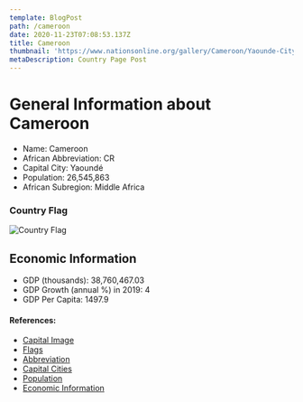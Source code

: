 ```yaml
---
template: BlogPost
path: /cameroon
date: 2020-11-23T07:08:53.137Z
title: Cameroon
thumbnail: 'https://www.nationsonline.org/gallery/Cameroon/Yaounde-City.jpg'
metaDescription: Country Page Post
---
```


# General Information about Cameroon

- Name: Cameroon
- African Abbreviation: CR
- Capital City: Yaoundé
- Population: 26,545,863
- African Subregion: Middle Africa

### Country Flag
![Country Flag](https://raw.githubusercontent.com/hjnilsson/country-flags/master/png1000px/cm.png)

## Economic Information
 - GDP (thousands): 38,760,467.03
 - GDP Growth (annual %) in 2019: 4
 - GDP Per Capita: 1497.9

#### References:
- [Capital Image](https://www.nationsonline.org/gallery/Cameroon/Yaounde-City.jpg)
- [Flags](https://github.com/hjnilsson/country-flags)
- [Abbreviation](https://planetarynames.wr.usgs.gov/Abbreviations)
- [Capital Cities](https://www.nationsonline.org/oneworld/capitals_africa.htm)
- [Population](https://www.worldometers.info/population/countries-in-africa-by-population/)
- [Economic Information](https://data.worldbank.org/)
